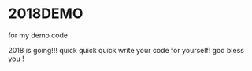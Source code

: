 # 2018DEMO
for my demo code

2018 is going!!! quick quick quick write your code for yourself! god bless you !
